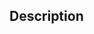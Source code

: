 <!-- Provide an issue id and a brief summary of your changes in the title above -->

## Description
<!-- Describe your changes in more detail -->
<!-- Remember to link your PR to the issue it resolves, consider creating one if it doesn't exist -->
